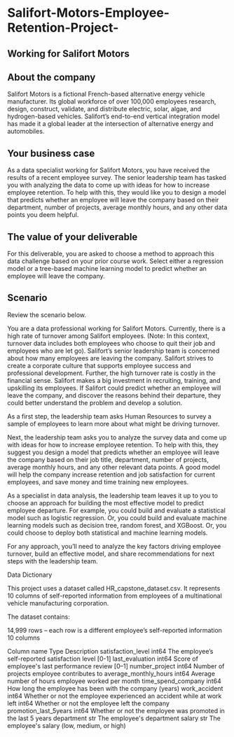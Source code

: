 # Salifort-Motors-Employee-Retention-Project-

## Working for Salifort Motors 


## About the company
Salifort Motors is a fictional French-based alternative energy vehicle manufacturer. Its global workforce of over 100,000 employees research, design, construct, validate, and distribute electric, solar, algae, and hydrogen-based vehicles. Salifort’s end-to-end vertical integration model has made it a global leader at the intersection of alternative energy and automobiles. 


## Your business case
As a data specialist working for Salifort Motors, you have received the results of a recent employee survey. The senior leadership team has tasked you with analyzing the data to come up with ideas for how to increase employee retention. To help with this, they would like you to design a model that predicts whether an employee will leave the company based on their  department, number of projects, average monthly hours, and any other data points you deem helpful. 


## The value of your deliverable
For this deliverable, you are asked to choose a method to approach this data challenge based on your prior course work. Select either a regression model or a tree-based machine learning model to predict whether an employee will leave the company.

## Scenario
Review the scenario below.


You are a data professional working for Salifort Motors. 
Currently, there is a high rate of turnover among Salifort employees. (Note: In this context, turnover data includes both employees who choose to quit their job and employees who are let go). Salifort’s senior leadership team is concerned about how many employees are leaving the company. Salifort strives to create a corporate culture that supports employee success and professional development. Further, the high turnover rate is costly in the financial sense. Salifort makes a big investment in recruiting, training, and upskilling its employees. 
If Salifort could predict whether an employee will leave the company, and discover the reasons behind their departure, they could better understand the problem and develop a solution. 


As a first step, the leadership team asks Human Resources to survey a sample of employees to learn more about what might be driving turnover.  


Next, the leadership team asks you to analyze the survey data and come up with ideas for how to increase employee retention. To help with this, they suggest you design a model that predicts whether an employee will leave the company based on their job title, department, number of projects, average monthly hours, and any other relevant data points. A good model will help the company increase retention and job satisfaction for current employees, and save money and time training new employees. 


As a specialist in data analysis, the leadership team leaves it up to you to choose an approach for building the most effective model to predict employee departure. For example, you could build and evaluate a statistical model such as logistic regression. Or, you could build and evaluate machine learning models such as decision tree, random forest, and XGBoost. Or, you could choose to deploy both statistical and machine learning models. 


For any approach, you’ll need to analyze the key factors driving employee turnover, build an effective model, and share recommendations for next steps with the leadership team. 


Data Dictionary



This project uses a dataset called HR_capstone_dataset.csv. It represents 10 columns of self-reported information from employees of a multinational vehicle manufacturing corporation.








The dataset contains:


14,999 rows – each row is a different employee’s self-reported information
10 columns





Column name
Type
Description
satisfaction_level
int64
The employee’s self-reported satisfaction level [0-1]
last_evaluation
int64
Score of employee's last performance review [0–1]
number_project
int64
Number of projects employee contributes to
average_monthly_hours
int64
Average number of hours employee worked per month
time_spend_company
int64
How long the employee has been with the company (years)
work_accident
int64
Whether or not the employee experienced an accident while at work
left
int64
Whether or not the employee left the company
promotion_last_5years
int64
Whether or not the employee was promoted in the last 5 years
department
str
The employee's department
salary
str
The employee's salary (low, medium, or high)


